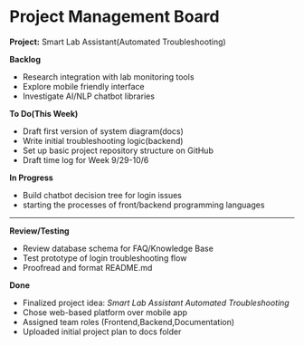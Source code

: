 # Project Management Board  
**Project:** Smart Lab Assistant(Automated Troubleshooting) 


 **Backlog**
- Research integration with lab monitoring tools
- Explore mobile friendly interface  
- Investigate AI/NLP chatbot libraries

 **To Do(This Week)**
- Draft first version of system diagram(docs)  
- Write initial troubleshooting logic(backend)  
- Set up basic project repository structure on GitHub  
- Draft time log for Week 9/29-10/6

**In Progress**
- Build chatbot decision tree for login issues    
- starting the processes of front/backend programming languages
---

 **Review/Testing**
- Review database schema for FAQ/Knowledge Base  
- Test prototype of login troubleshooting flow  
- Proofread and format README.md  

**Done**
- Finalized project idea: *Smart Lab Assistant Automated Troubleshooting*  
- Chose web-based platform over mobile app  
- Assigned team roles (Frontend,Backend,Documentation)  
- Uploaded initial project plan to docs folder  

